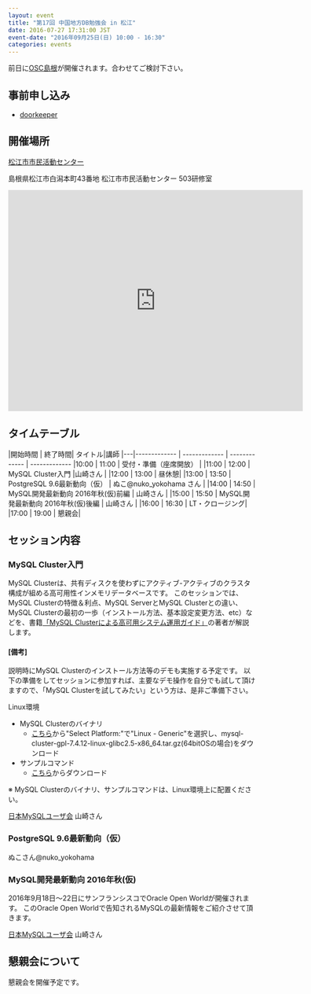 ```yaml
---
layout: event
title: "第17回 中国地方DB勉強会 in 松江"
date: 2016-07-27 17:31:00 JST
event-date: "2016年09月25日(日) 10:00 - 16:30"
categories: events
---
```

前日に[OSC島根](http://www.ospn.jp/osc2016-shimane/)が開催されます。合わせてご検討下さい。

## 事前申し込み

* [doorkeeper](https://dbstudychugoku.doorkeeper.jp/events/49904)

## 開催場所　

[松江市市民活動センター](http://www.minkatsu-ringring.net/center/)

島根県松江市白潟本町43番地 松江市市民活動センター 503研修室

<iframe src="https://www.google.com/maps/embed?pb=!1m18!1m12!1m3!1d3249.5986669375893!2d133.05913549245923!3d35.4647289834744!2m3!1f0!2f0!3f0!3m2!1i1024!2i768!4f13.1!3m3!1m2!1s0x3557051cf9345555%3A0x935a21ab86e27011!2z5p2-5rGf5biC5biC5rCR5rS75YuV44K744Oz44K_44O8!5e0!3m2!1sja!2sjp!4v1469239233498" width="600" height="450" frameborder="0" style="border:0" allowfullscreen></iframe>

## タイムテーブル

|開始時間 | 終了時間| タイトル|講師
|---|------------- | ------------- | ------------- | -------------
|10:00 | 11:00 | 受付・準備（座席開放） |
|11:00 | 12:00 | MySQL Cluster入門 |山崎さん |
|12:00 | 13:00 | 昼休憩|
|13:00 | 13:50 | PostgreSQL 9.6最新動向（仮） | ぬこ@nuko_yokohama さん |
|14:00 | 14:50 | MySQL開発最新動向 2016年秋(仮)前編 | 山崎さん |
|15:00 | 15:50 | MySQL開発最新動向 2016年秋(仮)後編 | 山崎さん |
|16:00 | 16:30 | LT・クロージング|
|17:00 | 19:00 | 懇親会|

## セッション内容

### MySQL Cluster入門

MySQL Clusterは、共有ディスクを使わずにアクティブ-アクティブのクラスタ構成が組める高可用性インメモリデータベースです。
このセッションでは、MySQL Clusterの特徴＆利点、MySQL ServerとMySQL Clusterとの違い、MySQL Clusterの最初の一歩（インストール方法、基本設定変更方法、etc）などを、書籍[「MySQL Clusterによる高可用システム運用ガイド」](http://book.impress.co.jp/books/1115101123.php)の著者が解説します。

#### [備考]

説明時にMySQL Clusterのインストール方法等のデモも実施する予定です。
以下の準備をしてセッションに参加すれば、主要なデモ操作を自分でも試して頂けますので、「MySQL Clusterを試してみたい」という方は、是非ご準備下さい。

Linux環境

* MySQL Clusterのバイナリ
  * <a href="https://dev.mysql.com/downloads/cluster/">こちら</a>から"Select Platform:"で"Linux - Generic"を選択し、mysql-cluster-gpl-7.4.12-linux-glibc2.5-x86_64.tar.gz(64bitOSの場合)をダウンロード
* サンプルコマンド
  * <a href="http://book.impress.co.jp/support/aftercare/download/8010.zip">こちら</a>からダウンロード

※ MySQL Clusterのバイナリ、サンプルコマンドは、Linux環境上に配置ください。

[日本MySQLユーザ会](http://www.mysql.gr.jp/) 山崎さん

### PostgreSQL 9.6最新動向（仮）

ぬこさん@nuko_yokohama

### MySQL開発最新動向 2016年秋(仮)

2016年9月18日～22日にサンフランシスコでOracle Open Worldが開催されます。
このOracle Open Worldで告知されるMySQLの最新情報をご紹介させて頂きます。

[日本MySQLユーザ会](http://www.mysql.gr.jp/) 山崎さん

## 懇親会について

懇親会を開催予定です。
